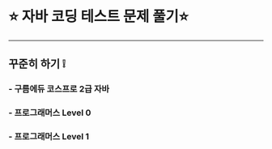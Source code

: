 # ⭐ 자바 코딩 테스트 문제 풀기⭐

---

## 꾸준히 하기 ❕
### - 구름에듀 코스프로 2급 자바
### - 프로그래머스 Level 0
### - 프로그래머스 Level 1

